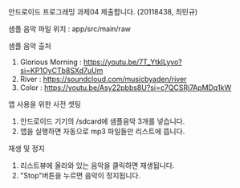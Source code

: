 안드로이드 프로그래밍 과제04 제출합니다. (20118438, 최민규)

샘플 음악 파일 위치 : app/src/main/raw

샘플 음악 출처 
1. Glorious Morning : https://youtu.be/7T_YtklLyyo?si=KP1OyCTb8SXd7uUm
2. River : https://soundcloud.com/musicbyaden/river
3. Color : https://youtu.be/Asy22pbbs8U?si=c7QCSRj7ApMDq1kW

앱 사용을 위한 사전 셋팅
  1. 안드로이드 기기의 /sdcard에 샘플음악 3개를 넣습니다.
  2. 앱을 실행하면 자동으로 mp3 파일들만 리스트에 뜹니다.

재생 및 정지
  1. 리스트뷰에 올라와 있는 음악을 클릭하면 재생됩니다.
  2. "Stop"버튼을 누르면 음악이 정지됩니다.
